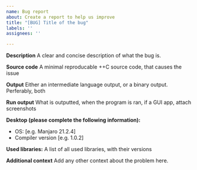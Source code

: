 ```yaml
---
name: Bug report
about: Create a report to help us improve
title: "[BUG] Title of the bug"
labels: ''
assignees: ''

---
```


**Description**
A clear and concise description of what the bug is.

**Source code**
A minimal reproducable ++C source code, that causes the issue

**Output**
Either an intermediate language output, or a binary output. Perferably, both

**Run output**
What is outputted, when the program is ran, if a GUI app, attach screenshots

**Desktop (please complete the following information):**
 - OS: [e.g. Manjaro 21.2.4]
 - Compiler version [e.g. 1.0.2]

**Used libraries:**
A list of all used libraries, with their versions

**Additional context**
Add any other context about the problem here.
